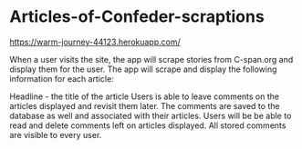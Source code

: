 # Articles-of-Confeder-scraptions

https://warm-journey-44123.herokuapp.com/


When a user visits the site, the app will scrape stories from C-span.org and display them for the user. The app will scrape and display the following information for each article:

Headline - the title of the article
Users is able to leave comments on the articles displayed and revisit them later. The comments are saved to the database as well and associated with their articles. Users will be be able to read and delete comments left on articles displayed. All stored comments are visible to every user.





